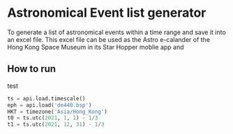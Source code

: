 # Astronomical Event list generator
To generate a list of astronomical events within a time range and save it into an excel file. This excel file can be used as the Astro e-calander of the Hong Kong Space Museum in its Star Hopper moblie app and 

## How to run
test
```python
ts = api.load.timescale()
eph = api.load('de440.bsp')
HKT = timezone('Asia/Hong_Kong')
t0 = ts.utc(2021, 1, 1) - 1/3
t1 = ts.utc(2021, 12, 31) - 1/3
```
